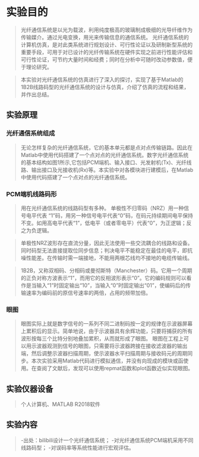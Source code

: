 # 实验目的

>光纤通信系统是以光为载波，利用纯度极高的玻璃制成极细的光导纤维作为传输媒介。通过光电变换，用光来传输信息的通信系统。
光纤通信系统的计算机仿真，是对此类系统进行规划设计、可行性论证以及研制新型系统的重要手段，可用于对已设计的光纤传输系统在硬件实现之前进行性能评估和可行性论证，可节约大量时间和经费；同时在分析中可随时改动参数值，便于理论研究。

>本实验对光纤通信系统的仿真进行了深入的探讨，实现了基于Matlab的1B2B线路码型的光纤通信系统的设计与仿真，介绍了仿真的流程和结果，并作出总结。

## 实验原理

### 光纤通信系统组成

>无论怎样复杂的光纤通信系统，它的基本单元都是点对点传输链路。因此在Matlab中使用代码搭建了一个点对点的光纤通信系统。数字光纤通信系统的基本结构如图1所示,它包括PCM端机、输入接口、光发射机(Tx)、光纤线路、输出接口及光接收机(Rx)等。本实验中对各模块进行建模后，在Matlab中使用代码搭建了一个点对点的光纤通信系统。

### PCM端机线路码形

>用在光纤通信系统的线路码型有多种。
单极性不归零码（NRZ）用一种信号电平代表 “1”码，用另一种信号电平代表“0”码，在码元持续期间电平保持不变。如用高电平代表“1”，低电平（或者零电平）代表“0”，为正逻辑；反之为负逻辑。

>单极性NRZ波形存在直流分量，因此无法使用一些交流耦合的线路和设备。同时码型无法直接提取位同步信息；判决电平不能稳定在最佳的电平，即抗噪性能差。在传输时需一端接地，不能用两根芯线均不接地的电缆传输线。

>1B2B，又称双相码、分相码或曼彻斯特（Manchester）码。它用一个周期的正负对称方波表示“1”，而用它的反相波形表示“0”。它的编码规则可以看作是当输入“1”时固定输出“10”，当输入“0”时固定输出“01”，使编码后的传输速率为编码前的原信号速率的两倍，占用的频带加倍。

### 眼图
>眼图实际上就是数字信号的一系列不同二进制码按一定的规律在示波器屏幕上累积后的显示。简单地说，由于示波器具有余辉功能，只要将捕获的所有波形按每三个比特分别地叠加累积，从而就形成了眼图。
眼图在工程上可以用示波器观测到信号的眼图，只需要将示波器跨接在接收滤波器的输出端，然后调整示波器扫描周期，使示波器水平扫描周期与接收码元的周期同步。本次实验采用Matlab代码进行模拟通信，并没有向现成的模块或函使用。在查阅了文献后，发现可以使用repmat函数和plot函数近似实现眼图。

## 实验仪器设备

>个人计算机、MATLAB R2018软件

## 实验内容

>-出处：bilibili设计一个光纤通信系统；
-对光纤通信系统PCM端机采用不同线路码型；
-对误码率等系统性能进行宏观评估。
